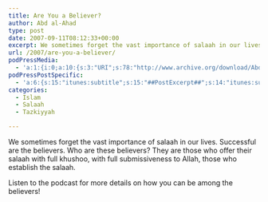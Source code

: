 ```yaml
---
title: Are You a Believer?
author: Abd al-Ahad
type: post
date: 2007-09-11T08:12:33+00:00
excerpt: We sometimes forget the vast importance of salaah in our lives. Successful are the believers. Who are these believers? They are those who offer their salaah with full khushoo, with full submissiveness to Allah, those who establish the salaah.
url: /2007/are-you-a-believer/
podPressMedia:
  - 'a:1:{i:0;a:10:{s:3:"URI";s:78:"http://www.archive.org/download/Abdul-AhadAreYouaBeliever_/areyouabeliever.mp3";s:5:"title";s:0:"";s:4:"type";s:9:"audio_mp3";s:4:"size";s:6:"420072";s:8:"duration";s:4:"1:45";s:12:"previewImage";s:80:"http://www.ilmfruits.com/wp-content/plugins/podpress//images/vpreview_center.png";s:10:"dimensionW";s:3:"320";s:10:"dimensionH";s:3:"240";s:3:"rss";s:2:"on";s:4:"atom";s:2:"on";}}'
podPressPostSpecific:
  - 'a:6:{s:15:"itunes:subtitle";s:15:"##PostExcerpt##";s:14:"itunes:summary";s:15:"##PostExcerpt##";s:15:"itunes:keywords";s:17:"##WordPressCats##";s:13:"itunes:author";s:10:"##Global##";s:15:"itunes:explicit";s:7:"Default";s:12:"itunes:block";s:7:"Default";}'
categories:
  - Islam
  - Salaah
  - Tazkiyyah

---
```

We sometimes forget the vast importance of salaah in our lives. Successful are the believers. Who are these believers? They are those who offer their salaah with full khushoo, with full submissiveness to Allah, those who establish the salaah.

Listen to the podcast for more details on how you can be among the believers!